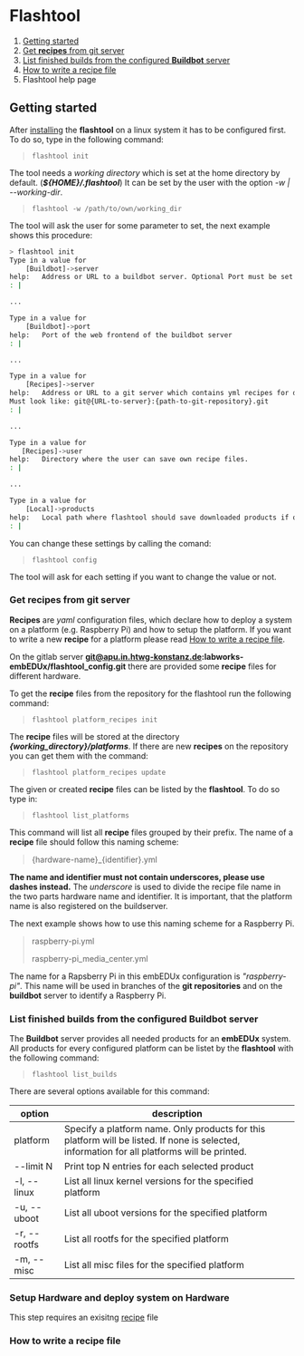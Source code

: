 # Flashtool

1. [Getting started](#getting-started)
2. [Get **recipes** from git server](#get-recipes-from-git-server)
3. [List finished builds from the configured **Buildbot** server](#list-finished-builds-from-the-configured-buildbot-server)
4. [How to write a recipe file](#how-to-write-a-recipe-file)
5. Flashtool help page


## Getting started

After [installing](../setup/flashtool.md) the **flashtool** on a linux system it
has to be configured first. To do so, type in the following command:

> `flashtool init`

The tool needs a *working directory* which is set at the home directory
by default. (***${HOME}/.flashtool***) It can be set by the user with the option
*-w | --working-dir*.

> `flashtool -w /path/to/own/working_dir`

The tool will ask the user for some parameter to set, the next example shows
this procedure:

```bash
> flashtool init
Type in a value for
    [Buildbot]->server
help:   Address or URL to a buildbot server. Optional Port must be set as next parameter.
: | 

...

Type in a value for
    [Buildbot]->port
help:   Port of the web frontend of the buildbot server
: |

...

Type in a value for
    [Recipes]->server
help:   Address or URL to a git server which contains yml recipes for different platforms
Must look like: git@{URL-to-server}:{path-to-git-repository}.git
: |

...

Type in a value for
   [Recipes]->user
help:   Directory where the user can save own recipe files.
: |

...

Type in a value for
    [Local]->products
help:   Local path where flashtool should save downloaded products if option is selected.
: |
```

You can change these settings by calling the comand:

> `flashtool config`

The tool will ask for each setting if you want to change the value or not.


### Get **recipes** from git server

**Recipes** are *yaml* configuration files, which declare how to deploy a
system on a platform (e.g. Raspberry Pi) and how to setup the platform. If
you want to write a new **recipe** for a platform please read [How to write a
recipe file](#How_to_write_a_recipe_file). 

On the gitlab server **git@apu.in.htwg-konstanz.de:labworks-embEDUx/flashtool_config.git**
there are provided some **recipe** files for different hardware.

To get the **recipe** files from the repository for the flashtool run the following command:

> `flashtool platform_recipes init`

The **recipe** files will be stored at the directory ***{working\_directory}/platforms***.
If there are new **recipes** on the repository you can get them with the command:

> `flashtool platform_recipes update`

The given or created **recipe** files can be listed by the **flashtool**.
To do so type in:

> `flashtool list_platforms`

This command will list all **recipe** files grouped by their prefix. The name of 
a **recipe** file should follow this naming scheme:

> {hardware-name}\_{identifier}.yml

**The name and identifier must not contain underscores, please use dashes instead.**
The *underscore* is used to divide the recipe file name in the two parts 
hardware name and identifier. It is important, that the platform name is also 
registered on the buildserver.

The next example shows how to use this naming scheme for a Raspberry Pi.

> raspberry-pi.yml
>
> raspberry-pi\_media_center.yml

The name for a Rapsberry Pi in this embEDUx configuration is *"raspberry-pi"*.
This name will be used in branches of the **git repositories** and on the
**buildbot** server to identify a Raspberry Pi.

### List finished builds from the configured **Buildbot** server

The **Buildbot** server provides all needed products for an **embEDUx** system.
All products for every configured platform can be listet by the **flashtool** with
the following command:

> `flashtool list_builds`

There are several options available for this command:

 option | description 
 ------ | ----------- 
 platform | Specify a platform name. Only products for this platform will be listed. If none is selected, information for all platforms will be printed.
 --limit N | Print top N entries for each selected product
 -l, --linux | List all linux kernel versions for the specified platform
 -u, --uboot | List all uboot versions for the specified platform
 -r, --rootfs | List all rootfs for the specified platform
 -m, --misc | List all misc files for the specified platform


### Setup Hardware and deploy system on Hardware

This step requires an exisitng [recipe](#How_to_write_a_recipe_file) file


### How to write a recipe file
